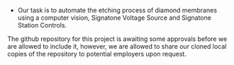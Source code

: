 * Our task is to automate the etching process of diamond membranes using a computer vision, Signatone Voltage Source and Signatone Station Controls. <br />

The github repository for this project is awaiting some approvals before we are allowed to include it, however, we are allowed to share our cloned local copies of the repository to potential employers upon request. <br /> 
